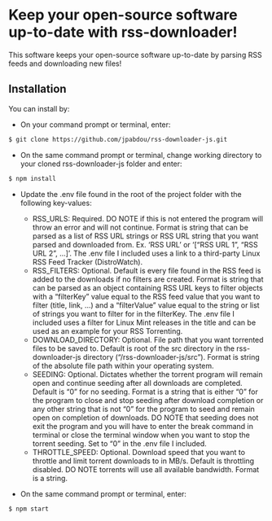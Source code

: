 # Keep your open-source software up-to-date with rss-downloader!

This software keeps your open-source software up-to-date by parsing RSS feeds and downloading new files!

## Installation
You can install by:

- On your command prompt or terminal, enter:
```sh
$ git clone https://github.com/jpabdou/rss-downloader-js.git
```

- On the same command prompt or terminal, change working directory to your cloned rss-downloader-js folder and enter:
```sh
$ npm install
```

- Update the .env file found in the root of the project folder with the following key-values:
    - RSS_URLS: Required. DO NOTE if this is not entered the program will throw an error and will not continue. Format is string that can be parsed as a list of RSS URL strings or RSS URL string that you want parsed and downloaded from. Ex. &lsquo;RSS URL&rsquo; or &lsquo;[&ldquo;RSS URL 1&rdquo;, &ldquo;RSS URL 2&rdquo;, ...]&rsquo;. The .env file I included uses a link to a third-party Linux RSS Feed Tracker (DistroWatch).
    - RSS_FILTERS: Optional. Default is every file found in the RSS feed is added to the downloads if no filters are created. Format is string that can be parsed as an object containing RSS URL keys to filter objects with a &ldquo;filterKey&rdquo; value equal to the RSS feed value that you want to filter (title, link, ...) and a &ldquo;filterValue&rdquo; value equal to the string or list of strings you want to filter for in the filterKey. The .env file I included uses a filter for Linux Mint releases in the title and can be used as an example for your RSS Torrenting.
    - DOWNLOAD_DIRECTORY: Optional. File path that you want torrented files to be saved to. Default is root of the src directory in the rss-downloader-js directory (&ldquo;/rss-downloader-js/src&rdquo;). Format is string of the absolute file path within your operating system. 
    - SEEDING: Optional. Dictates whether the torrent program will remain open and continue seeding after all downloads are completed. Default is &ldquo;0&rdquo; for no seeding. Format is a string that is either &ldquo;0&rdquo; for the program to close and stop seeding after download completion or any other string that is not &ldquo;0&rdquo; for the program to seed and remain open on completion of downloads. DO NOTE that seeding does not exit the program and you will have to enter the break command in terminal or close the terminal window when you want to stop the torrent seeding. Set to &ldquo;0&rdquo; in the .env file I included.
    - THROTTLE_SPEED: Optional. Download speed that you want to throttle and limit torrent downloads to in MB/s. Default is throttling disabled. DO NOTE torrents will use all available bandwidth. Format is a string.

- On the same command prompt or terminal, enter:
```sh
$ npm start
```
